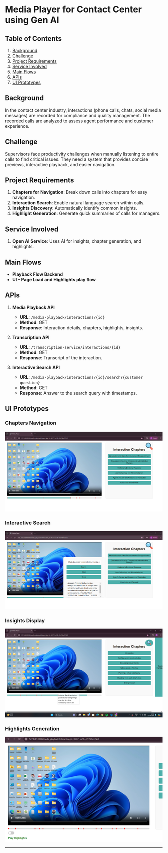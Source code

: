 # Media Player for Contact Center using Gen AI
## Table of Contents
1. [Background](#background)
2. [Challenge](#challenge)
3. [Project Requirements](#project-requirements)
4. [Service Involved](#service-involved)
5. [Main Flows](#main-flows)
6. [APIs](#apis)
7. [UI Prototypes](#ui-prototypes)

## Background
In the contact center industry, interactions (phone calls, chats, social media messages) are recorded for compliance and quality management. The recorded calls are analyzed to assess agent performance and customer experience.

## Challenge
Supervisors face productivity challenges when manually listening to entire calls to find critical issues. They need a system that provides concise previews, interactive playback, and easier navigation.

## Project Requirements
1. **Chapters for Navigation**: Break down calls into chapters for easy navigation.
2. **Interaction Search**: Enable natural language search within calls.
3. **Insights Discovery**: Automatically identify common insights.
4. **Highlight Generation**: Generate quick summaries of calls for managers.

## Service Involved
1. **Open AI Service**: Uses AI for insights, chapter generation, and highlights.

## Main Flows
- **Playback Flow Backend**
- **UI – Page Load and Highlights play flow**

## APIs
1. **Media Playback API**
   - **URL**: `/media-playback/interactions/{id}`
   - **Method**: GET
   - **Response**: Interaction details, chapters, highlights, insights.

2. **Transcription API**
   - **URL**: `/transcription-service/interactions/{id}`
   - **Method**: GET
   - **Response**: Transcript of the interaction.

3. **Interactive Search API**
   - **URL**: `/media-playback/interactions/{id}/search?{customer question}`
   - **Method**: GET
   - **Response**: Answer to the search query with timestamps.

## UI Prototypes
### Chapters Navigation
![Chapters Navigation](chapter_generation.png)

### Interactive Search
![Interactive Search](search.png)

### Insights Display
![Insights Display](insights.png)

### Highlights Generation
![Insights Display](highlights.png)


---

